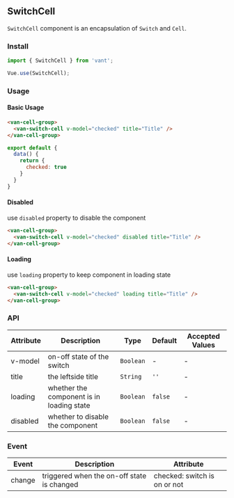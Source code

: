 ## SwitchCell
`SwitchCell` component is an encapsulation of `Switch` and `Cell`.

### Install
``` javascript
import { SwitchCell } from 'vant';

Vue.use(SwitchCell);
```

### Usage

#### Basic Usage

```html
<van-cell-group>
  <van-switch-cell v-model="checked" title="Title" />
</van-cell-group>
```

```javascript
export default {
  data() {
    return {
      checked: true
    }
  }
}
```


#### Disabled
use `disabled` property to disable the component

```html
<van-cell-group>
  <van-switch-cell v-model="checked" disabled title="Title" />
</van-cell-group>
```


#### Loading
use `loading` property to keep component in loading state

```html
<van-cell-group>
  <van-switch-cell v-model="checked" loading title="Title" />
</van-cell-group>
```

### API

| Attribute | Description | Type | Default | Accepted Values |
|-----------|-----------|-----------|-------------|-------------|
| v-model | on-off state of the switch | `Boolean` | - | - |
| title | the leftside title |  `String` | `''` | - |
| loading | whether the component is in loading state |  `Boolean` | `false` | - |
| disabled | whether to disable the component |  `Boolean` | `false` | - |

### Event

| Event | Description | Attribute |
|-----------|-----------|-----------|
| change | triggered when the on-off state is changed | checked: switch is on or not |